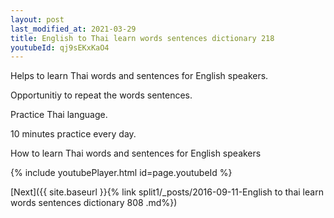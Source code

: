 ```yaml
---
layout: post
last_modified_at: 2021-03-29
title: English to Thai learn words sentences dictionary 218 
youtubeId: qj9sEKxKaO4
---
```

 
 
Helps to learn Thai words and sentences for English speakers.

Opportunitiy to repeat the words sentences. 

Practice Thai language. 
 
10 minutes practice every day. 
 
How to learn Thai words and sentences for English speakers 
 
{% include youtubePlayer.html id=page.youtubeId %}
 
 
[Next]({{ site.baseurl }}{% link  split1/_posts/2016-09-11-English to thai learn words sentences dictionary 808 .md%})
 
